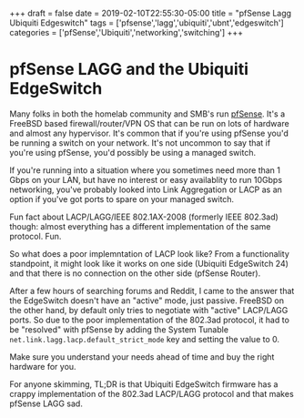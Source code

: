 +++
draft = false
date = 2019-02-10T22:55:30-05:00
title = "pfSense Lagg Ubiquiti Edgeswitch"
tags = ['pfsense','lagg','ubiquiti','ubnt','edgeswitch']
categories = ['pfSense','Ubiquiti','networking','switching']
+++

# pfSense LAGG and the Ubiquiti EdgeSwitch

Many folks in both the homelab community and SMB's run <a href="https://pfsense.com">pfSense</a>. It's a FreeBSD based firewall/router/VPN OS that can be run on lots of hardware and almost any hypervisor. It's common that if you're using pfSense you'd be running a switch on your network. It's not uncommon to say that if you're using pfSense, you'd possibly be using a managed switch.

If you're running into a situation where you sometimes need more than 1 Gbps on your LAN, but have no interest or easy availablity to run 10Gbps networking, you've probably looked into Link Aggregation or LACP as an option if you've got ports to spare on your managed switch.

Fun fact about LACP/LAGG/IEEE 802.1AX-2008 (formerly IEEE 802.3ad) though: almost everything has a different implementation of the same protocol. Fun.

So what does a poor implemntation of LACP look like? From a functionality standpoint, it might look like it works on one side (Ubiquiti EdgeSwitch 24) and that there is no connection on the other side (pfSense Router).

After a few hours of searching forums and Reddit, I came to the answer that the EdgeSwitch doesn't have an "active" mode, just passive. FreeBSD on the other hand, by default only tries to negotiate with "active" LACP/LAGG ports. So due to the poor implementation of the 802.3ad protocol, it had to be "resolved" with pfSense by adding the System Tunable `net.link.lagg.lacp.default_strict_mode` key and setting the value to 0.

Make sure you understand your needs ahead of time and buy the right hardware for you.

For anyone skimming, TL;DR is that Ubiquiti EdgeSwitch firmware has a crappy implementation of the 802.3ad LACP/LAGG protocol and that makes pfSense LAGG sad.
